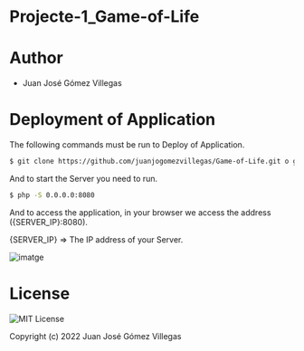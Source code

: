 # Projecte-1_Game-of-Life

# Author

- Juan José Gómez Villegas

# Deployment of Application

The following commands must be run to Deploy of Application.

```sh
$ git clone https://github.com/juanjogomezvillegas/Game-of-Life.git o git clone git@github.com:juanjogomezvillegas/Game-of-Life.git
```

And to start the Server you need to run.

```sh
$ php -S 0.0.0.0:8080
```

And to access the application, in your browser we access the address ({SERVER_IP}:8080).

{SERVER_IP} => The IP address of your Server.

![imatge](https://user-images.githubusercontent.com/83291394/169884301-13ead5b8-d75d-46f6-aafb-71b35cce04e5.png)

# License

![MIT License](https://github.com/juanjogomezvillegas/Game-of-Life/blob/develop/LICENSE)

Copyright (c) 2022 Juan José Gómez Villegas
